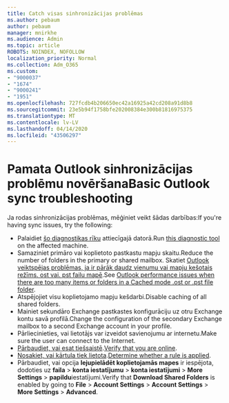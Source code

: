 ```yaml
---
title: Catch visas sinhronizācijas problēmas
ms.author: pebaum
author: pebaum
manager: mnirkhe
ms.audience: Admin
ms.topic: article
ROBOTS: NOINDEX, NOFOLLOW
localization_priority: Normal
ms.collection: Adm_O365
ms.custom:
- "9000037"
- "1674"
- "9000241"
- "1951"
ms.openlocfilehash: 727fcdb4b206650ec42a16925a42cd208a91d8b8
ms.sourcegitcommit: 23e5b94f1758bfe202008384e300b81816975375
ms.translationtype: MT
ms.contentlocale: lv-LV
ms.lasthandoff: 04/14/2020
ms.locfileid: "43506297"
---
```

# <a name="basic-outlook-sync-troubleshooting"></a><span data-ttu-id="58131-102">Pamata Outlook sinhronizācijas problēmu novēršana</span><span class="sxs-lookup"><span data-stu-id="58131-102">Basic Outlook sync troubleshooting</span></span>

<span data-ttu-id="58131-103">Ja rodas sinhronizācijas problēmas, mēģiniet veikt šādas darbības:</span><span class="sxs-lookup"><span data-stu-id="58131-103">If you're having sync issues, try the following:</span></span>

- <span data-ttu-id="58131-104">Palaidiet [šo diagnostikas rīku](https://aka.ms/sara-outlooksendreceive) attiecīgajā datorā.</span><span class="sxs-lookup"><span data-stu-id="58131-104">Run [this diagnostic tool](https://aka.ms/sara-outlooksendreceive) on the affected machine.</span></span>
- <span data-ttu-id="58131-105">Samaziniet primāro vai koplietoto pastkastu mapju skaitu.</span><span class="sxs-lookup"><span data-stu-id="58131-105">Reduce the number of folders in the primary or shared mailbox.</span></span> <span data-ttu-id="58131-106">Skatiet [Outlook veiktspējas problēmas, ja ir pārāk daudz vienumu vai mapju kešotais režīms. ost vai. pst failu mapē](https://support.microsoft.com/help/2768656/outlook-performance-issues-when-there-are-too-many-items-or-folders-in).</span><span class="sxs-lookup"><span data-stu-id="58131-106">See [Outlook performance issues when there are too many items or folders in a Cached mode .ost or .pst file folder](https://support.microsoft.com/help/2768656/outlook-performance-issues-when-there-are-too-many-items-or-folders-in).</span></span>
- <span data-ttu-id="58131-107">Atspējojiet visu koplietojamo mapju kešdarbi.</span><span class="sxs-lookup"><span data-stu-id="58131-107">Disable caching of all shared folders.</span></span>
- <span data-ttu-id="58131-108">Mainiet sekundāro Exchange pastkastes konfigurāciju uz otru Exchange kontu savā profilā.</span><span class="sxs-lookup"><span data-stu-id="58131-108">Change the configuration of the secondary Exchange mailbox to a second Exchange account in your profile.</span></span>
- <span data-ttu-id="58131-109">Pārliecinieties, vai lietotājs var izveidot savienojumu ar internetu.</span><span class="sxs-lookup"><span data-stu-id="58131-109">Make sure the user can connect to the Internet.</span></span> 
- <span data-ttu-id="58131-110">[Pārbaudiet, vai esat tiešsaistē](https://support.office.com/article/2460e4a8-16c7-47fc-b204-b1549275aac9).</span><span class="sxs-lookup"><span data-stu-id="58131-110">[Verify that you are online](https://support.office.com/article/2460e4a8-16c7-47fc-b204-b1549275aac9).</span></span>
- <span data-ttu-id="58131-111">[Nosakiet, vai kārtula tiek lietota](https://support.office.com/article/C24F5DEA-9465-4DF4-AD17-A50704D66C59).</span><span class="sxs-lookup"><span data-stu-id="58131-111">[Determine whether a rule is applied](https://support.office.com/article/C24F5DEA-9465-4DF4-AD17-A50704D66C59).</span></span>
- <span data-ttu-id="58131-112">Pārbaudiet, vai opcija **lejupielādēt koplietojamās mapes** ir iespējota, dodoties uz **faila** > **konta iestatījumu** > **konta iestatījumi** > **More Settings** > **papildu**iestatījumi.</span><span class="sxs-lookup"><span data-stu-id="58131-112">Verify that **Download Shared Folders** is enabled by going to **File** > **Account Settings** > **Account Settings** > **More Settings** > **Advanced**.</span></span>
